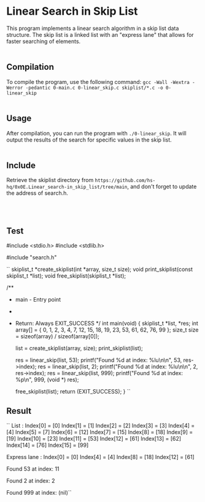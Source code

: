 # Linear Search in Skip List

This program implements a linear search algorithm in a skip list data structure. The skip list is a linked list with an "express lane" that allows for faster searching of elements.
<br><br>

## Compilation

To compile the program, use the following command:
``gcc -Wall -Wextra -Werror -pedantic 0-main.c 0-linear_skip.c skiplist/*.c -o 0-linear_skip``
<br><br>

## Usage

After compilation, you can run the program with `./0-linear_skip`. It will output the results of the search for specific values in the skip list.
<br><br>

## Include
Retrieve the skiplist directory from ``https://github.com/hs-hq/0x0E.Linear_search-in_skip_list/tree/main``, and don't forget to update the address of search.h.

<br><br>
## Test
#include <stdio.h>
#include <stdlib.h>

#include "search.h"

`` skiplist_t *create_skiplist(int *array, size_t size);
void print_skiplist(const skiplist_t *list);
void free_skiplist(skiplist_t *list);

/**
 * main - Entry point
 *
 * Return: Always EXIT_SUCCESS
 */
int main(void)
{
    skiplist_t *list, *res;
    int array[] = {
        0, 1, 2, 3, 4, 7, 12, 15, 18, 19, 23, 53, 61, 62, 76, 99
    };
    size_t size = sizeof(array) / sizeof(array[0]);

    list = create_skiplist(array, size);
    print_skiplist(list);

    res =  linear_skip(list, 53);
    printf("Found %d at index: %lu\n\n", 53, res->index);
    res =  linear_skip(list, 2);
    printf("Found %d at index: %lu\n\n", 2, res->index);
    res =  linear_skip(list, 999);
    printf("Found %d at index: %p\n", 999, (void *) res);

    free_skiplist(list);
    return (EXIT_SUCCESS);
} ``

## Result

`` List :
Index[0] = [0]
Index[1] = [1]
Index[2] = [2]
Index[3] = [3]
Index[4] = [4]
Index[5] = [7]
Index[6] = [12]
Index[7] = [15]
Index[8] = [18]
Index[9] = [19]
Index[10] = [23]
Index[11] = [53]
Index[12] = [61]
Index[13] = [62]
Index[14] = [76]
Index[15] = [99]

Express lane :
Index[0] = [0]
Index[4] = [4]
Index[8] = [18]
Index[12] = [61]

Found 53 at index: 11

Found 2 at index: 2

Found 999 at index: (nil)``